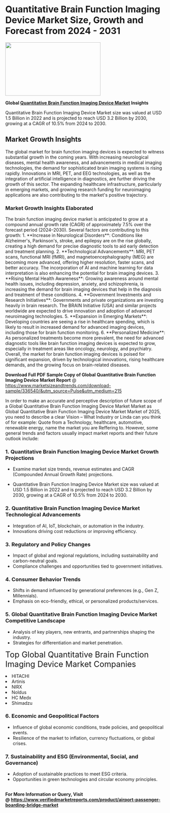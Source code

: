 <H1>Quantitative Brain Function Imaging Device Market Size, Growth and Forecast from 2024 - 2031</H1><img class="aligncenter size-medium wp-image-584254" src="https://thirdeyenews.in/wp-content/uploads/2024/09/Global-Market-Research-300x168.jpeg" alt="" width="300" height="168" /><p><strong>Global&nbsp;<a href="https://www.marketsizeandtrends.com/download-sample/336540/&amp;utm_source=Pulse&amp;utm_medium=215">Quantitative Brain Function Imaging Device Market</a> Insights</strong></p><p>Quantitative Brain Function Imaging Device Market size was valued at USD 1.5 Billion in 2022 and is projected to reach USD 3.2 Billion by 2030, growing at a CAGR of 10.5% from 2024 to 2030.</p><p><h2>Market Growth Insights</h2> The global market for brain function imaging devices is expected to witness substantial growth in the coming years. With increasing neurological diseases, mental health awareness, and advancements in medical imaging technologies, the demand for sophisticated brain imaging systems is rising rapidly. Innovations in MRI, PET, and EEG technologies, as well as the integration of artificial intelligence in diagnostics, are further driving the growth of this sector. The expanding healthcare infrastructure, particularly in emerging markets, and growing research funding for neuroimaging applications are also contributing to the market's positive trajectory. <h3>Market Growth Insights Elaborated</h3> The brain function imaging device market is anticipated to grow at a compound annual growth rate (CAGR) of approximately 7.5% over the forecast period (2024–2030). Several factors are contributing to this growth: 1. **Increase in Neurological Disorders**: Conditions like Alzheimer's, Parkinson's, stroke, and epilepsy are on the rise globally, creating a high demand for precise diagnostic tools to aid early detection and treatment planning. 2. **Technological Advancements**: MRI, PET scans, functional MRI (fMRI), and magnetoencephalography (MEG) are becoming more advanced, offering higher resolution, faster scans, and better accuracy. The incorporation of AI and machine learning for data interpretation is also enhancing the potential for brain imaging devices. 3. **Rising Mental Health Awareness**: Growing awareness around mental health issues, including depression, anxiety, and schizophrenia, is increasing the demand for brain imaging devices that help in the diagnosis and treatment of these conditions. 4. **Government Investments and Research Initiatives**: Governments and private organizations are investing heavily in brain research. The BRAIN Initiative (USA) and similar projects worldwide are expected to drive innovation and adoption of advanced neuroimaging technologies. 5. **Expansion in Emerging Markets**: Developing countries are seeing a rise in healthcare spending, which is likely to result in increased demand for advanced imaging devices, including those for brain function monitoring. 6. **Personalized Medicine**: As personalized treatments become more prevalent, the need for advanced diagnostic tools like brain function imaging devices is expected to grow, especially in treatment areas like oncology, neurology, and psychiatry. Overall, the market for brain function imaging devices is poised for significant expansion, driven by technological innovations, rising healthcare demands, and the growing focus on brain-related diseases. </p><p><span class=""><strong>Download Full PDF Sample Copy of Global Quantitative Brain Function Imaging Device Market Report</strong> @ <a href="https://www.marketsizeandtrends.com/download-sample/336540/&amp;utm_source=Pulse&amp;utm_medium=215" target="_blank">https://www.marketsizeandtrends.com/download-sample/336540/&amp;utm_source=Pulse&amp;utm_medium=215</a></span></p><p>In order to make an accurate and perceptive description of future scope of a Global&nbsp;Quantitative Brain Function Imaging Device Market Market as Global&nbsp;Quantitative Brain Function Imaging Device Market Market of 2025, you need to describe a clear Vision &ndash; What Industry or Linda can you think of for example: Quote from a Technology, healthcare, automotive, renewable energy, name the market you are Reffering to. However, some general trends and factors usually impact market reports and their future outlook include:</p><h3>1.&nbsp;<strong>Quantitative Brain Function Imaging Device Market Growth Projections</strong></h3><ul><li>Examine market size trends, revenue estimates and CAGR (Compounded Annual Growth Rate) projections.</li><li><p>Quantitative Brain Function Imaging Device Market size was valued at USD 1.5 Billion in 2022 and is projected to reach USD 3.2 Billion by 2030, growing at a CAGR of 10.5% from 2024 to 2030.</p></li></ul><h3>2.&nbsp;<strong>Quantitative Brain Function Imaging Device Market Technological Advancements</strong></h3><ul><li>Integration of AI, IoT, blockchain, or automation in the industry.</li><li>Innovations driving cost reductions or improving efficiency.</li></ul><h3>3.&nbsp;<strong>Regulatory and Policy Changes</strong></h3><ul><li>Impact of global and regional regulations, including sustainability and carbon-neutral goals.</li><li>Compliance challenges and opportunities tied to government initiatives.</li></ul><h3>4.&nbsp;<strong>Consumer Behavior Trends</strong></h3><ul><li>Shifts in demand influenced by generational preferences (e.g., Gen Z, Millennials).</li><li>Emphasis on eco-friendly, ethical, or personalized products/services.</li></ul><h3>5.&nbsp;<strong>Global Quantitative Brain Function Imaging Device Market Competitive Landscape</strong></h3><ul><li>Analysis of key players, new entrants, and partnerships shaping the industry.</li><li>Strategies for differentiation and market penetration.</li></ul><p data-pm-slice="1 1 []"><span style="color: inherit; font-family: inherit; font-size: 25px;">Top Global Quantitative Brain Function Imaging Device Market Companies</span></p><div class="" data-test-id=""><p><li>HITACHI</li><li> Artinis</li><li> NIRX</li><li> Noldus</li><li> HC Medx</li><li> Shimadzu</li></p></div><h3>6.&nbsp;<strong>Economic and Geopolitical Factors</strong></h3><ul><li>Influence of global economic conditions, trade policies, and geopolitical events.</li><li>Resilience of the market to inflation, currency fluctuations, or global crises.</li></ul><h3>7.&nbsp;<strong>Sustainability and ESG (Environmental, Social, and Governance)</strong></h3><ul><li>Adoption of sustainable practices to meet ESG criteria.</li><li>Opportunities in green technologies and circular economy principles.</li></ul><h2><strong style="font-size: 14px;">For More Information or Query, Visit @&nbsp;</strong><a style="background-color: #ffffff; font-size: 14px;" href="https://www.marketsizeandtrends.com/report/quantitative-brain-function-imaging-device-market/" target="_blank">https://www.verifiedmarketreports.com/product/airport-passenger-boarding-bridge-market</a></h2>
